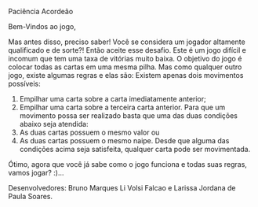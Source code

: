 Paciência Acordeão

 Bem-Vindos ao jogo,
 
  Mas antes disso, preciso saber! Você se considera um jogador altamente qualificado e de sorte?! Então aceite esse desafio.
  Este é um jogo difícil e incomum que tem uma taxa de vitórias muito baixa. O objetivo do jogo é colocar todas as cartas em uma mesma pilha. Mas como qualquer outro jogo, existe algumas regras e elas são:
  Existem apenas dois movimentos possíveis: 
1. Empilhar uma carta sobre a carta imediatamente anterior; 
2. Empilhar uma carta sobre a terceira carta anterior. 
  Para que um movimento possa ser realizado basta que uma das duas condições abaixo seja atendida: 
1. As duas cartas possuem o mesmo valor ou 
2. As duas cartas possuem o mesmo naipe. 
  Desde que alguma das condições acima seja satisfeita, qualquer carta pode ser movimentada. 

  Ótimo, agora que você já sabe como o jogo funciona e todas suas regras, vamos jogar? :)...
  
  Desenvolvedores: Bruno Marques Li Volsi Falcao e Larissa Jordana de Paula Soares.
  
  
